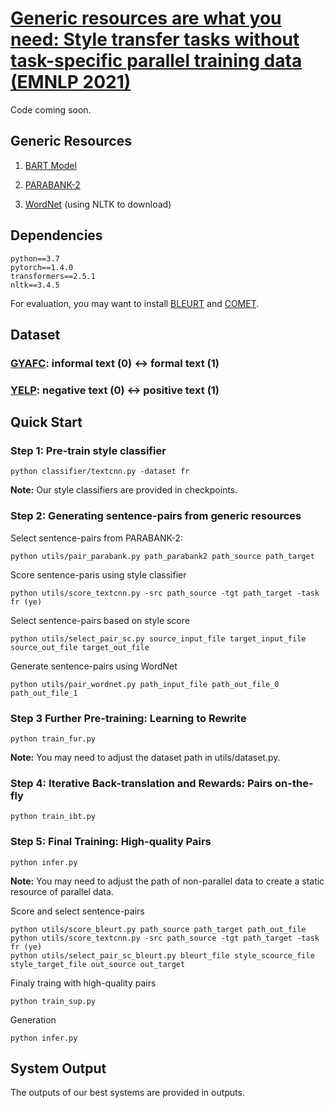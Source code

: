 
# [Generic resources are what you need: Style transfer tasks without task-specific parallel training data (EMNLP 2021)]()

Code coming soon.

## Generic Resources
1. [BART Model](https://huggingface.co/models)

2. [PARABANK-2](http://decomp.io/projects/parabank2/)

3. [WordNet](https://www.nltk.org/) (using NLTK to download)

## Dependencies
```
python==3.7
pytorch==1.4.0
transformers==2.5.1
nltk==3.4.5
```
For evaluation, you may want to install [BLEURT](https://github.com/google-research/bleurt) and [COMET](https://github.com/Unbabel/COMET).

## Dataset
### [GYAFC](https://github.com/raosudha89/GYAFC-corpus): informal text (0) <-> formal text (1)
### [YELP](https://github.com/lijuncen/Sentiment-and-Style-Transfer/tree/master/data/yelp): negative text (0) <-> positive text (1)

## Quick Start

### Step 1: Pre-train style classifier
```
python classifier/textcnn.py -dataset fr
```
**Note:** Our style classifiers are provided in checkpoints.

### Step 2: Generating sentence-pairs from generic resources

Select sentence-pairs from PARABANK-2:
```
python utils/pair_parabank.py path_parabank2 path_source path_target
```

Score sentence-paris using style classifier
```
python utils/score_textcnn.py -src path_source -tgt path_target -task fr (ye)
```

Select sentence-pairs based on style score
```
python utils/select_pair_sc.py source_input_file target_input_file source_out_file target_out_file
```

Generate sentence-pairs using WordNet
```
python utils/pair_wordnet.py path_input_file path_out_file_0 path_out_file_1
```

### Step 3 Further Pre-training: Learning to Rewrite
```
python train_fur.py
```
**Note:** You may need to adjust the dataset path in utils/dataset.py. 


### Step 4: Iterative Back-translation and Rewards: Pairs on-the-fly
```
python train_ibt.py
```

### Step 5: Final Training: High-quality Pairs
```
python infer.py
```
**Note:** You may need to adjust the path of non-parallel data to create a static resource of parallel data. 

Score and select sentence-pairs
```
python utils/score_bleurt.py path_source path_target path_out_file
python utils/score_textcnn.py -src path_source -tgt path_target -task fr (ye)
python utils/select_pair_sc_bleurt.py bleurt_file style_scource_file style_target_file out_source out_target
```

Finaly traing with high-quality pairs
```
python train_sup.py
```

Generation
```
python infer.py
```

## System Output
The outputs of our best systems are provided in outputs.

